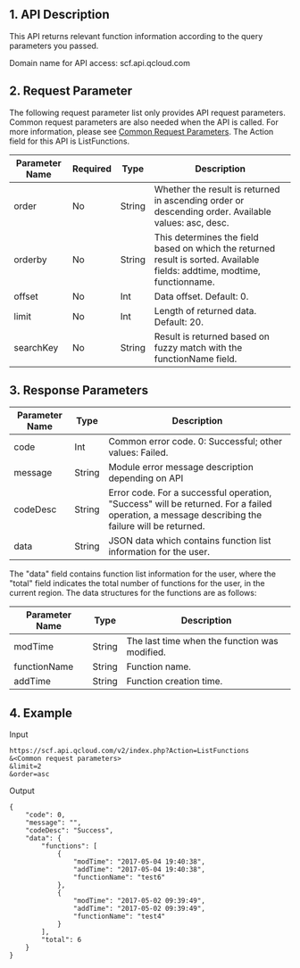 ## 1. API Description
This API returns relevant function information according to the query parameters you passed.

Domain name for API access: scf.api.qcloud.com
## 2. Request Parameter
The following request parameter list only provides API request parameters. Common request parameters are also needed when the API is called. For more information, please see [Common Request Parameters](/doc/api/244/4183). The Action field for this API is ListFunctions.     

| Parameter Name | Required | Type | Description |
|-----------|--------|----------|----------|
| order | No | String | Whether the result is returned in ascending order or descending order. Available values: asc, desc. |
| orderby | No | String | This determines the field based on which the returned result is sorted. Available fields: addtime, modtime, functionname. |
| offset | No | Int | Data offset. Default: 0. |
| limit | No | Int | Length of returned data. Default: 20. |
| searchKey | No | String | Result is returned based on fuzzy match with the functionName field. |
## 3. Response Parameters
| Parameter Name | Type | Description |
|-------|---|---------------|
| code | Int | Common error code. 0: Successful; other values: Failed. |
| message | String | Module error message description depending on API |
| codeDesc | String | Error code. For a successful operation, "Success" will be returned. For a failed operation, a message describing the failure will be returned. |
| data | String | JSON data which contains function list information for the user. |

The "data" field contains function list information for the user, where the "total" field indicates the total number of functions for the user, in the current region. The data structures for the functions are as follows:

| Parameter Name | Type | Description |
|-------|---|---------------|
| modTime | String | The last time when the function was modified. |
| functionName | String | Function name. |
| addTime | String | Function creation time. |


## 4. Example
Input
```
https://scf.api.qcloud.com/v2/index.php?Action=ListFunctions
&<Common request parameters>
&limit=2
&order=asc
```

Output
```
{
    "code": 0,
    "message": "",
    "codeDesc": "Success",
    "data": {
        "functions": [
            {
                "modTime": "2017-05-04 19:40:38",
                "addTime": "2017-05-04 19:40:38",
                "functionName": "test6"
            },
            {
                "modTime": "2017-05-02 09:39:49",
                "addTime": "2017-05-02 09:39:49",
                "functionName": "test4"
            }
        ],
        "total": 6
    }
}
```

